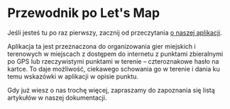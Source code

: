 # Przewodnik po Let's Map

Jeśli jesteś tu po raz pierwszy, zacznij od przeczytania [o naszej aplikacji](https://letsmap.pl/).

Aplikacja ta jest przeznaczona do organizowania gier miejskich i terenowych w miejscach z dostępem do internetu z 
punktami zbieralnymi po GPS lub rzeczywistymi punktami w terenie – czteroznakowe hasło na kartce.
To daje możliwość, ciekawego schowania go w terenie i dania ku temu wskazówki w aplikacji w opisie punktu.

Gdy już wiesz o nas trochę więcej, zapraszamy do zapoznania się listą artykułów w naszej dokumentacji.
